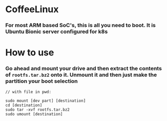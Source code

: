 # CoffeeLinux

### For most ARM based SoC's, this is all you need to boot. It is Ubuntu Bionic server configured for k8s

# How to use

### Go ahead and mount your drive and then extract the contents of ```rootfs.tar.bz2``` onto it. Unmount it and then just make the partition your boot selection


```
// with file in pwd:

sudo mount [dev part] [destination]
cd [destination]
sudo tar -xvf rootfs.tar.bz2 
sudo umount [destination]
```
